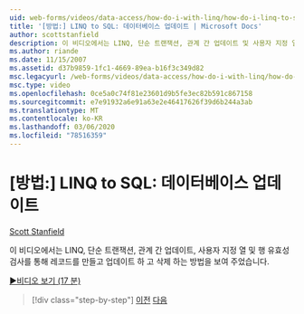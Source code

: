 ```yaml
---
uid: web-forms/videos/data-access/how-do-i-with-linq/how-do-i-linq-to-sql-updating-the-database
title: '[방법:] LINQ to SQL: 데이터베이스 업데이트 | Microsoft Docs'
author: scottstanfield
description: 이 비디오에서는 LINQ, 단순 트랜잭션, 관계 간 업데이트 및 사용자 지정 열을 통해 레코드를 만들고 업데이트 및 삭제 하는 방법을 살펴보았습니다.
ms.author: riande
ms.date: 11/15/2007
ms.assetid: d37b9859-1fc1-4669-89ea-b16f3c349d82
msc.legacyurl: /web-forms/videos/data-access/how-do-i-with-linq/how-do-i-linq-to-sql-updating-the-database
msc.type: video
ms.openlocfilehash: 0ce5a0c74f81e23601d9b5fe3ec82b591c867158
ms.sourcegitcommit: e7e91932a6e91a63e2e46417626f39d6b244a3ab
ms.translationtype: MT
ms.contentlocale: ko-KR
ms.lasthandoff: 03/06/2020
ms.locfileid: "78516359"
---
```

# <a name="how-do-i-linq-to-sql-updating-the-database"></a>[방법:] LINQ to SQL: 데이터베이스 업데이트

[Scott Stanfield](https://github.com/scottstanfield)

이 비디오에서는 LINQ, 단순 트랜잭션, 관계 간 업데이트, 사용자 지정 열 및 행 유효성 검사를 통해 레코드를 만들고 업데이트 하 고 삭제 하는 방법을 보여 주었습니다.

[&#9654;비디오 보기 (17 분)](https://channel9.msdn.com/Blogs/ASP-NET-Site-Videos/how-do-i-linq-to-sql-updating-the-database)

> [!div class="step-by-step"]
> [이전](how-do-i-linq-to-sql-querying-the-database.md)
> [다음](how-do-i-linq-to-sql-linqdatasource.md)
